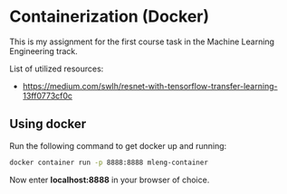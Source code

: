 # Containerization (Docker)
This is my assignment for the first course task in the Machine Learning Engineering track. 

List of utilized resources: 
- https://medium.com/swlh/resnet-with-tensorflow-transfer-learning-13ff0773cf0c

## Using docker
Run the following command to get docker up and running: 
```bash
docker container run -p 8888:8888 mleng-container
```
Now enter **localhost:8888** in your browser of choice.
